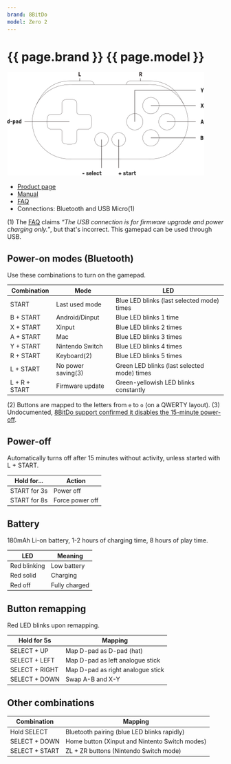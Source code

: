 ```yaml
---
brand: 8BitDo
model: Zero 2
---
```


# {{ page.brand }} {{ page.model }}

<img class="drawing" src="8BitDo_Zero_2.svg" alt="Drawing of the {{ page.brand }} {{ page.model }} gamepad, showing all buttons.">

* [Product page](https://www.8bitdo.com/zero2/)
* [Manual](https://download.8bitdo.com/Manual/Controller/Zero2/Zero2_Manual.pdf)
* [FAQ](https://support.8bitdo.com/faq/zero2.html)
* Connections: Bluetooth and USB Micro(1)

(1) The [FAQ](https://support.8bitdo.com/faq/zero2.html) claims *“The USB connection is for firmware upgrade and power charging only.”*, but that's incorrect. This gamepad can be used through USB.

## Power-on modes (Bluetooth)

Use these combinations to turn on the gamepad.

Combination   | Mode               | LED
------------- | ------------------ | ---
START         | Last used mode     | Blue LED blinks (last selected mode) times
B + START     | Android/Dinput     | Blue LED blinks 1 time
X + START     | Xinput             | Blue LED blinks 2 times
A + START     | Mac                | Blue LED blinks 3 times
Y + START     | Nintendo Switch    | Blue LED blinks 4 times
R + START     | Keyboard(2)        | Blue LED blinks 5 times
L + START     | No power saving(3) | Green LED blinks (last selected mode) times
L + R + START | Firmware update    | Green-yellowish LED blinks constantly

(2) Buttons are mapped to the letters from `e` to `o` (on a QWERTY layout).
(3) Undocumented, [8BitDo support confirmed it disables the 15-minute power-off](https://www.reddit.com/r/8bitdo/comments/f37ovb/8bitdo_zero_2_lstart_blinks_green_led_why/).

## Power-off

Automatically turns off after 15 minutes without activity, unless started with L + START.

Hold for...  | Action
------------ | ------
START for 3s | Power off
START for 8s | Force power off

## Battery

180mAh Li-on battery, 1-2 hours of charging time, 8 hours of play time.

LED          | Meaning
------------ | -------
Red blinking | Low battery
Red solid    | Charging
Red off      | Fully charged

## Button remapping

Red LED blinks upon remapping.

Hold for 5s    | Mapping
-------------- | -------
SELECT + UP    | Map D-pad as D-pad (hat)
SELECT + LEFT  | Map D-pad as left analogue stick
SELECT + RIGHT | Map D-pad as right analogue stick
SELECT + DOWN  | Swap A-B and X-Y

## Other combinations

Combination    | Mapping
-------------- | -------
Hold SELECT    | Bluetooth pairing (blue LED blinks rapidly)
SELECT + DOWN  | Home button (Xinput and Nintento Switch modes)
SELECT + START | ZL + ZR buttons (Nintendo Switch mode)
